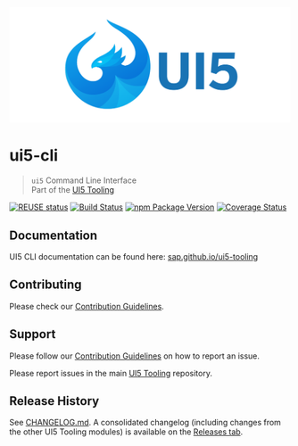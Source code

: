 ![UI5 icon](https://raw.githubusercontent.com/SAP/ui5-tooling/v3/docs/images/UI5_logo_wide.png)

# ui5-cli
> `ui5` Command Line Interface  
> Part of the [UI5 Tooling](https://github.com/SAP/ui5-tooling)

[![REUSE status](https://api.reuse.software/badge/github.com/SAP/ui5-cli)](https://api.reuse.software/info/github.com/SAP/ui5-cli)
[![Build Status](https://dev.azure.com/sap/opensource/_apis/build/status/SAP.ui5-cli?branchName=v3)](https://dev.azure.com/sap/opensource/_build/latest?definitionId=33&branchName=v3)
[![npm Package Version](https://badge.fury.io/js/%40ui5%2Fcli.svg)](https://www.npmjs.com/package/@ui5/cli)
[![Coverage Status](https://coveralls.io/repos/github/SAP/ui5-cli/badge.svg)](https://coveralls.io/github/SAP/ui5-cli)

## Documentation
UI5 CLI documentation can be found here: [sap.github.io/ui5-tooling](https://sap.github.io/ui5-tooling/pages/CLI/)

## Contributing

Please check our [Contribution Guidelines](https://github.com/SAP/ui5-tooling/blob/v3/CONTRIBUTING.md).

## Support

Please follow our [Contribution Guidelines](https://github.com/SAP/ui5-tooling/blob/v3/CONTRIBUTING.md#report-an-issue) on how to report an issue.

Please report issues in the main [UI5 Tooling](https://github.com/SAP/ui5-tooling) repository.

## Release History

See [CHANGELOG.md](CHANGELOG.md).
A consolidated changelog (including changes from the other UI5 Tooling modules) is available on the [Releases tab](https://github.com/SAP/ui5-cli/releases).
